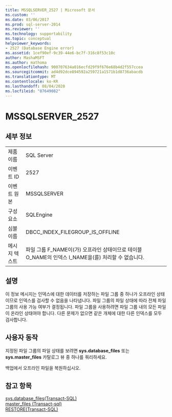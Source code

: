 ```yaml
---
title: MSSQLSERVER_2527 | Microsoft 문서
ms.custom: ''
ms.date: 03/06/2017
ms.prod: sql-server-2014
ms.reviewer: ''
ms.technology: supportability
ms.topic: conceptual
helpviewer_keywords:
- 2527 (Database Engine error)
ms.assetid: 1cef90ef-9c39-44e6-bc7f-316c8f53c10c
author: MashaMSFT
ms.author: mathoma
ms.openlocfilehash: 900707634a016ecfd29f9f676e68b4d2f557ccea
ms.sourcegitcommit: ad4d92dce894592a259721a1571b1d8736abacdb
ms.translationtype: MT
ms.contentlocale: ko-KR
ms.lasthandoff: 08/04/2020
ms.locfileid: "87649082"
---
```

# <a name="mssqlserver_2527"></a>MSSQLSERVER_2527
    
## <a name="details"></a>세부 정보  
  
|||  
|-|-|  
|제품 이름|SQL Server|  
|이벤트 ID|2527|  
|이벤트 원본|MSSQLSERVER|  
|구성 요소|SQLEngine|  
|심볼 이름|DBCC_INDEX_FILEGROUP_IS_OFFLINE|  
|메시지 텍스트|파일 그룹 F_NAME이(가) 오프라인 상태이므로 테이블 O_NAME의 인덱스 I_NAME을(를) 처리할 수 없습니다.|  
  
## <a name="explanation"></a>설명  
 이 정보 메시지는 인덱스에 대한 데이터를 저장하는 파일 그룹 중 하나가 오프라인 상태이므로 인덱스를 검사할 수 없음을 나타냅니다. 파일 그룹의 파일 상태에 따라 전체 파일 그룹의 사용 가능 여부가 결정됩니다. 파일 그룹을 사용하려면 파일 그룹 내의 모든 파일이 온라인 상태여야 합니다. 다른 문제가 없으면 같은 개체에 대한 다른 인덱스를 모두 검사합니다.  
  
## <a name="user-action"></a>사용자 동작  
 지정된 파일 그룹의 파일 상태를 보려면 **sys.database_files** 또는 **sys.master_files** 카탈로그 뷰 중 하나를 쿼리하세요.  
  
 백업에서 오프라인 파일을 복원하십시오.  
  
## <a name="see-also"></a>참고 항목  
 [sys.database_files&#40;Transact-SQL&#41;](/sql/relational-databases/system-catalog-views/sys-database-files-transact-sql)   
 [master_files &#40;Transact-sql&#41;](/sql/relational-databases/system-catalog-views/sys-master-files-transact-sql)   
 [RESTORE&#40;Transact-SQL&#41;](/sql/t-sql/statements/restore-statements-transact-sql)  
  
  
